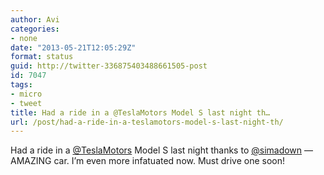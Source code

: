 ```yaml
---
author: Avi
categories:
- none
date: "2013-05-21T12:05:29Z"
format: status
guid: http://twitter-336875403488661505-post
id: 7047
tags:
- micro
- tweet
title: Had a ride in a @TeslaMotors Model S last night th…
url: /post/had-a-ride-in-a-teslamotors-model-s-last-night-th/
---
```

Had a ride in a [@TeslaMotors](http://twitter.com/TeslaMotors) Model S last night thanks to [@simadown](http://twitter.com/simadown) — AMAZING car. I’m even more infatuated now. Must drive one soon!